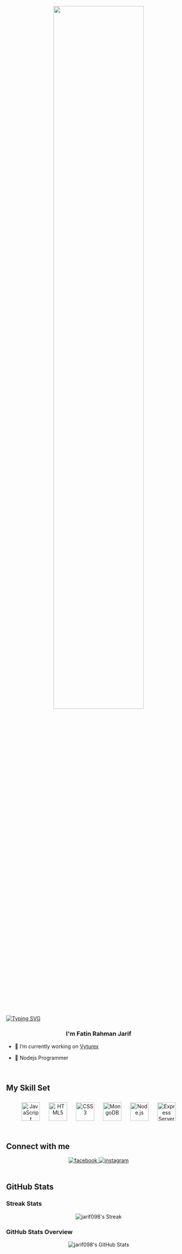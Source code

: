 <div align="center">
  <img src="https://media3.giphy.com/media/qgQUggAC3Pfv687qPC/giphy.gif" align="center" style="width: 70%" />
</div>  

<a href="https://git.io/typing-svg"><img src="https://readme-typing-svg.demolab.com?font=Fira+Code&pause=1000&center=true&vCenter=true&width=435&lines=Make+It+Right" alt="Typing SVG" /></a>
### <div align="center">I'm Fatin Rahman Jarif</div>  
  

- 🔭 I’m currently working on [Vyturex](https://api.vyturex.com)  
  

- 🌱 Nodejs Programmer  
  

<br/>  


## My Skill Set  

<div align="center">  
<img style="margin: 10px" src="https://profilinator.rishav.dev/skills-assets/javascript-original.svg" alt="JavaScript" height="50" /> 
<img style="margin: 10px" src="https://profilinator.rishav.dev/skills-assets/html5-original-wordmark.svg" alt="HTML5" height="50" />  
<img style="margin: 10px" src="https://profilinator.rishav.dev/skills-assets/css3-original-wordmark.svg" alt="CSS3" height="50" />  
<img style="margin: 10px" src="https://profilinator.rishav.dev/skills-assets/mongodb-original-wordmark.svg" alt="MongoDB" height="50" />  
<img style="margin: 10px" src="https://profilinator.rishav.dev/skills-assets/nodejs-original-wordmark.svg" alt="Node.js" height="50" />  
<img style="margin: 10px" src="https://profilinator.rishav.dev/skills-assets/express-original-wordmark.svg" alt="Express Server" height="50" />  
</div>

<br/>  


## Connect with me  
<div align="center">
<a href="https://www.facebook.com/jarif098" target="_blank">
<img src=https://img.shields.io/badge/facebook-%232E87FB.svg?&style=for-the-badge&logo=facebook&logoColor=white alt=facebook style="margin-bottom: 5px;" />
</a>
<a href="https://instagram.com/jarif_zeronine" target="_blank">
<img src=https://img.shields.io/badge/instagram-%23000000.svg?&style=for-the-badge&logo=instagram&logoColor=white alt=instagram style="margin-bottom: 5px;" />
</a>  
</div>  
  

<br/>  

## GitHub Stats  

### Streak Stats
<div align="center"><img src="https://github-readme-streak-stats.herokuapp.com/?user=jarif098&theme=tokyonight&hide_border=true" alt="jarif098's Streak" align="center" /></div>  

### GitHub Stats Overview
<div align="center"><img src="https://github-readme-streak-stats.herokuapp.com/?user=jarif098&theme=vue-dark&hide_border=true" alt="jarif098's GitHub Stats" align="center" /></div>

<br/>


